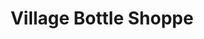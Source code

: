 ---
title: "Village Bottle Shoppe"
url: /west-lafayette/village-bottle-shoppe-northwestern-avenue/
shop: Spirituosen
---